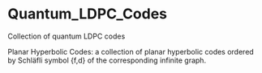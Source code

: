 # Quantum_LDPC_Codes
Collection of quantum LDPC codes

Planar Hyperbolic Codes: a collection of planar hyperbolic codes ordered by Schläfli symbol {f,d} of the corresponding infinite graph.  
